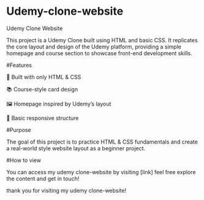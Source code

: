 # Udemy-clone-website
Udemy Clone Website

This project is a Udemy Clone built using HTML and basic CSS. It replicates the core layout and design of the Udemy platform, providing a simple homepage and course section to showcase front-end development skills.

#Features

🎨 Built with only HTML & CSS

📚 Course-style card design

🖼️ Homepage inspired by Udemy’s layout

📱 Basic responsive structure

#Purpose

The goal of this project is to practice HTML & CSS fundamentals and create a real-world style website layout as a beginner project.

#How to view

You can access my udemy clone-website by visiting [link] feel free explore the content and get in touch!


thank you for visiting my udemy clone-website!


